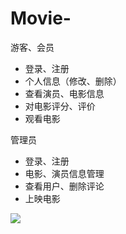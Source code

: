 # Movie-
游客、会员
* 登录、注册
* 个人信息（修改、删除）
* 查看演员、电影信息
* 对电影评分、评价
* 观看电影

管理员
* 登录、注册
* 电影、演员信息管理
* 查看用户、删除评论
* 上映电影

![](https://github.com/lvhang1996/Movie-/raw/photoToShow/1.png)  
